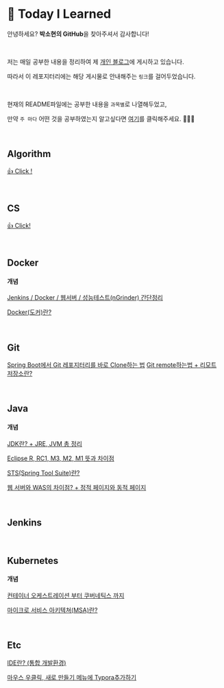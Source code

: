 # 🎨 Today I Learned

안녕하세요? **박소현의 GitHub**을 찾아주셔서 감사합니다!

<br>

저는 매일 공부한 내용을 정리하여 제 [개인 블로그](https://pythontoomuchinformation.tistory.com/)에 게시하고 있습니다.

따라서 이 레포지터리에는 해당 게시물로 안내해주는 `링크`를 걸어두었습니다.

<br>

현재의 README파일에는 공부한 내용을 `과목별`로 나열해두었고,

만약 `주 마다` 어떤 것을 공부하였는지 알고싶다면 [여기](https://github.com/mymysuzy/TIL/tree/master/Weekly%20Report)를 클릭해주세요. 👩‍💻💦

<br>

## Algorithm

[👍 Click !](https://github.com/mymysuzy/TIL/tree/master/Algorithm)

<br>

## CS
[👍 Click!](https://github.com/mymysuzy/TIL/tree/master/CS)

<br>

## Docker

#### 개념

[Jenkins / Docker / 웹서버 / 성능테스트(nGrinder) 간단정리](https://pythontoomuchinformation.tistory.com/244)

[Docker(도커)란?](https://pythontoomuchinformation.tistory.com/283)

<br>

## Git

[Spring Boot에서 Git 레포지터리를 바로 Clone하는 법](https://pythontoomuchinformation.tistory.com/300?category=906431)
[Git remote하는법 + 리모트 저장소란?](https://pythontoomuchinformation.tistory.com/302)

<br>


## Java

#### 개념

[JDK란? + JRE, JVM 총 정리](https://pythontoomuchinformation.tistory.com/277)

[Eclipse R, RC1, M3, M2, M1 뜻과 차이점](https://pythontoomuchinformation.tistory.com/278)

[STS(Spring Tool Suite)란?](https://pythontoomuchinformation.tistory.com/279)

[웹 서버와 WAS의 차이점? + 정적 페이지와 동적 페이지](https://pythontoomuchinformation.tistory.com/280)

<br>

## Jenkins

<br>

## Kubernetes

#### 개념

[컨테이너 오케스트레이션 부터 쿠버네틱스 까지](https://pythontoomuchinformation.tistory.com/284)

[마이크로 서비스 아키텍쳐(MSA)란?](https://pythontoomuchinformation.tistory.com/285?category=906431)

<br>

## Etc

[IDE란? (통합 개발환경)](https://pythontoomuchinformation.tistory.com/251)

[마우스 우클릭, 새로 만들기 메뉴에 Typora추가하기](https://pythontoomuchinformation.tistory.com/290?category=906431)
